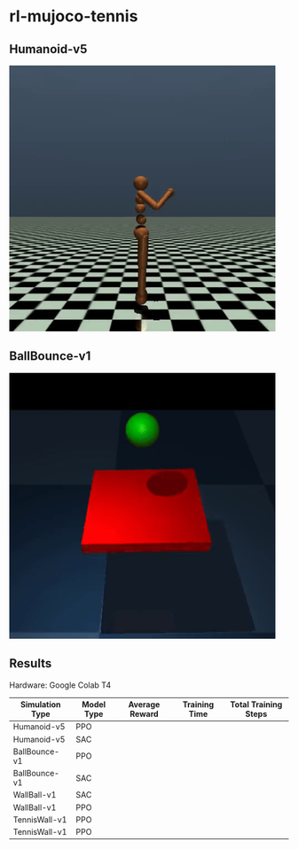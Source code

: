 # rl-mujoco-tennis

## Humanoid-v5
![](/Images/ppo_humanoid.gif)

## BallBounce-v1
![](/Images/sac_paddle.gif)

## Results
Hardware: Google Colab T4

| Simulation Type | Model Type | Average Reward | Training Time | Total Training Steps |
|-----------------|------------|----------------|---------------|----------------------|
| Humanoid-v5     | PPO        |                |               |                      |
| Humanoid-v5     | SAC        |                |               |                      |
| BallBounce-v1   | PPO        |                |               |                      |
| BallBounce-v1   | SAC        |                |               |                      |
| WallBall-v1     | SAC        |                |               |                      |
| WallBall-v1     | PPO        |                |               |                      |
| TennisWall-v1   | PPO        |                |               |                      |
| TennisWall-v1   | PPO        |                |               |                      |
